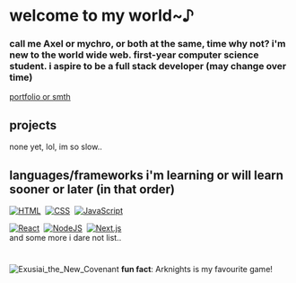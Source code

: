 # welcome to my world~♪

### call me Axel or mychro, or both at the same,  time why not? i'm new to the world wide web. first-year computer science student. i aspire to be a full stack developer (may change over time)

[portfolio or smth](https://axelmychro.github.io)

## projects

none yet, lol, im so slow..

## languages/frameworks i'm learning or will learn sooner or later (in that order)

[![HTML](https://img.shields.io/badge/HTML-%23E34F26.svg?logo=html5&logoColor=white)](#)&nbsp;
[![CSS](https://img.shields.io/badge/CSS-639?logo=css&logoColor=fff)](#)&nbsp;
[![JavaScript](https://img.shields.io/badge/JavaScript-F7DF1E?logo=javascript&logoColor=000)](#)&nbsp;

[![React](https://img.shields.io/badge/React-%2320232a.svg?logo=react&logoColor=%2361DAFB)](#)&nbsp;
[![NodeJS](https://img.shields.io/badge/Node.js-6DA55F?logo=node.js&logoColor=white)](#)&nbsp;
[![Next.js](https://img.shields.io/badge/Next.js-black?logo=next.js&logoColor=white)](#)&nbsp;\
and some more i dare not list..
#

![Exusiai_the_New_Covenant](https://arknights.wiki.gg/images/Exusiai_the_New_Covenant_Elite_2.png)
**fun fact**: Arknights is my favourite game!
